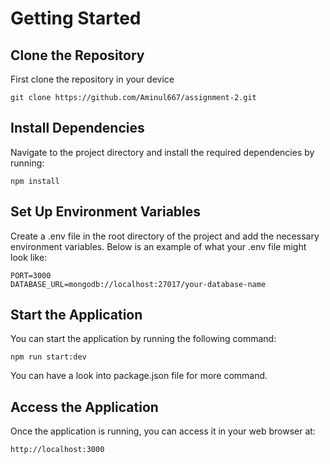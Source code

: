 # Getting Started

## Clone the Repository

First clone the repository in your device

```
git clone https://github.com/Aminul667/assignment-2.git
```

## Install Dependencies

Navigate to the project directory and install the required dependencies by running:

```
npm install
```

## Set Up Environment Variables

Create a .env file in the root directory of the project and add the necessary environment variables. Below is an example of what your .env file might look like:

```
PORT=3000
DATABASE_URL=mongodb://localhost:27017/your-database-name
```

## Start the Application

You can start the application by running the following command:

```
npm run start:dev
```

You can have a look into package.json file for more command.

## Access the Application

Once the application is running, you can access it in your web browser at:

```
http://localhost:3000
```

